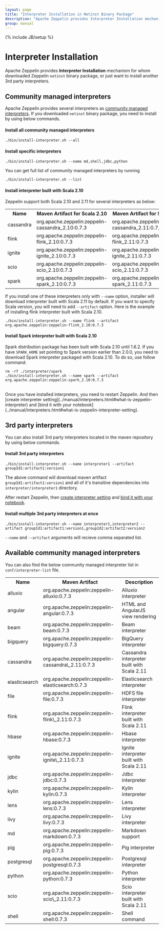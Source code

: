 ```yaml
---
layout: page
title: "Interpreter Installation in Netinst Binary Package"
description: "Apache Zeppelin provides Interpreter Installation mechanism for whom downloaded Zeppelin netinst binary package, or just want to install another 3rd party interpreters."
group: manual
---
```

<!--
Licensed under the Apache License, Version 2.0 (the "License");
you may not use this file except in compliance with the License.
You may obtain a copy of the License at

http://www.apache.org/licenses/LICENSE-2.0

Unless required by applicable law or agreed to in writing, software
distributed under the License is distributed on an "AS IS" BASIS,
WITHOUT WARRANTIES OR CONDITIONS OF ANY KIND, either express or implied.
See the License for the specific language governing permissions and
limitations under the License.
-->
{% include JB/setup %}

# Interpreter Installation

<div id="toc"></div>

Apache Zeppelin provides **Interpreter Installation** mechanism for whom downloaded Zeppelin `netinst` binary package, or just want to install another 3rd party interpreters.

## Community managed interpreters
Apache Zeppelin provides several interpreters as [community managed interpreters](#available-community-managed-interpreters).
If you downloaded `netinst` binary package, you need to install by using below commands.

#### Install all community managed interpreters

```
./bin/install-interpreter.sh --all
```

#### Install specific interpreters

```
./bin/install-interpreter.sh --name md,shell,jdbc,python
```

You can get full list of community managed interpreters by running

```
./bin/install-interpreter.sh --list
```

#### Install interpreter built with Scala 2.10
Zeppelin support both Scala 2.10 and 2.11 for several interpreters as below:

<table class="table-configuration">
  <tr>
    <th>Name</th>
    <th>Maven Artifact for Scala 2.10</th>
    <th>Maven Artifact for Scala 2.11</th>
  </tr>
  <tr>
    <td>cassandra</td>
    <td>org.apache.zeppelin:zeppelin-cassandra_2.10:0.7.3</td>
    <td>org.apache.zeppelin:zeppelin-cassandra_2.11:0.7.3</td>
  </tr>
  <tr>
    <td>flink</td>
    <td>org.apache.zeppelin:zeppelin-flink_2.10:0.7.3</td>
    <td>org.apache.zeppelin:zeppelin-flink_2.11:0.7.3</td>
  </tr>
  <tr>
    <td>ignite</td>
    <td>org.apache.zeppelin:zeppelin-ignite_2.10:0.7.3</td>
    <td>org.apache.zeppelin:zeppelin-ignite_2.11:0.7.3</td>
  </tr>
  <tr>
    <td>scio</td>
    <td>org.apache.zeppelin:zeppelin-scio_2.10:0.7.3</td>
    <td>org.apache.zeppelin:zeppelin-scio_2.11:0.7.3</td>
  </tr>
  <tr>
    <td>spark</td>
    <td>org.apache.zeppelin:zeppelin-spark_2.10:0.7.3</td>
    <td>org.apache.zeppelin:zeppelin-spark_2.11:0.7.3</td>
  </tr>
</table>

If you install one of these interpreters only with `--name` option, installer will download interpreter built with Scala 2.11 by default. If you want to specify Scala version, you will need to add `--artifact` option. Here is the example of installing flink interpreter built with Scala 2.10.

```
./bin/install-interpreter.sh --name flink --artifact org.apache.zeppelin:zeppelin-flink_2.10:0.7.3
```

#### Install Spark interpreter built with Scala 2.10
Spark distribution package has been built with Scala 2.10 until 1.6.2. If you have `SPARK_HOME` set pointing to Spark version earlier than 2.0.0, you need to download Spark interpreter packaged with Scala 2.10. To do so, use follow command:

```
rm -rf ./interpreter/spark
./bin/install-interpreter.sh --name spark --artifact org.apache.zeppelin:zeppelin-spark_2.10:0.7.3
```

<br />
Once you have installed interpreters, you need to restart Zeppelin. And then [create interpreter setting](../manual/interpreters.html#what-is-zeppelin-interpreter) and [bind it with your notebook](../manual/interpreters.html#what-is-zeppelin-interpreter-setting).


## 3rd party interpreters

You can also install 3rd party interpreters located in the maven repository by using below commands.

#### Install 3rd party interpreters

```
./bin/install-interpreter.sh --name interpreter1 --artifact groupId1:artifact1:version1
```

The above command will download maven artifact `groupId1:artifact1:version1` and all of it's transitive dependencies into `interpreter/interpreter1` directory.

After restart Zeppelin, then [create interpreter setting](../manual/interpreters.html#what-is-zeppelin-interpreter) and [bind it with your notebook](../manual/interpreters.html#what-is-zeppelin-interpreter-setting).

#### Install multiple 3rd party interpreters at once

```
./bin/install-interpreter.sh --name interpreter1,interpreter2 --artifact groupId1:artifact1:version1,groupId2:artifact2:version2
```

`--name` and `--artifact` arguments will recieve comma separated list.

## Available community managed interpreters

You can also find the below community managed interpreter list in `conf/interpreter-list` file.
<table class="table-configuration">
  <tr>
    <th>Name</th>
    <th>Maven Artifact</th>
    <th>Description</th>
  </tr>
  <tr>
    <td>alluxio</td>
    <td>org.apache.zeppelin:zeppelin-alluxio:0.7.3</td>
    <td>Alluxio interpreter</td>
  </tr>
  <tr>
    <td>angular</td>
    <td>org.apache.zeppelin:zeppelin-angular:0.7.3</td>
    <td>HTML and AngularJS view rendering</td>
  </tr>
  <tr>
    <td>beam</td>
    <td>org.apache.zeppelin:zeppelin-beam:0.7.3</td>
    <td>Beam interpreter</td>
  </tr>
  <tr>
    <td>bigquery</td>
    <td>org.apache.zeppelin:zeppelin-bigquery:0.7.3</td>
    <td>BigQuery interpreter</td>
  </tr>
  <tr>
    <td>cassandra</td>
    <td>org.apache.zeppelin:zeppelin-cassandra\_2.11:0.7.3</td>
    <td>Cassandra interpreter built with Scala 2.11</td>
  </tr>
  <tr>
    <td>elasticsearch</td>
    <td>org.apache.zeppelin:zeppelin-elasticsearch:0.7.3</td>
    <td>Elasticsearch interpreter</td>
  </tr>
  <tr>
    <td>file</td>
    <td>org.apache.zeppelin:zeppelin-file:0.7.3</td>
    <td>HDFS file interpreter</td>
  </tr>
  <tr>
    <td>flink</td>
    <td>org.apache.zeppelin:zeppelin-flink\_2.11:0.7.3</td>
    <td>Flink interpreter built with Scala 2.11</td>
  </tr>
  <tr>
    <td>hbase</td>
    <td>org.apache.zeppelin:zeppelin-hbase:0.7.3</td>
    <td>Hbase interpreter</td>
  </tr>
  <tr>
    <td>ignite</td>
    <td>org.apache.zeppelin:zeppelin-ignite\_2.11:0.7.3</td>
    <td>Ignite interpreter built with Scala 2.11</td>
  </tr>
  <tr>
    <td>jdbc</td>
    <td>org.apache.zeppelin:zeppelin-jdbc:0.7.3</td>
    <td>Jdbc interpreter</td>
  </tr>
  <tr>
    <td>kylin</td>
    <td>org.apache.zeppelin:zeppelin-kylin:0.7.3</td>
    <td>Kylin interpreter</td>
  </tr>
  <tr>
    <td>lens</td>
    <td>org.apache.zeppelin:zeppelin-lens:0.7.3</td>
    <td>Lens interpreter</td>
  </tr>
  <tr>
    <td>livy</td>
    <td>org.apache.zeppelin:zeppelin-livy:0.7.3</td>
    <td>Livy interpreter</td>
  </tr>
  <tr>
    <td>md</td>
    <td>org.apache.zeppelin:zeppelin-markdown:0.7.3</td>
    <td>Markdown support</td>
  </tr>
  <tr>
    <td>pig</td>
    <td>org.apache.zeppelin:zeppelin-pig:0.7.3</td>
    <td>Pig interpreter</td>
  </tr>
  <tr>
    <td>postgresql</td>
    <td>org.apache.zeppelin:zeppelin-postgresql:0.7.3</td>
    <td>Postgresql interpreter</td>
  </tr>
  <tr>
    <td>python</td>
    <td>org.apache.zeppelin:zeppelin-python:0.7.3</td>
    <td>Python interpreter</td>
  </tr>
  <tr>
    <td>scio</td>
    <td>org.apache.zeppelin:zeppelin-scio\_2.11:0.7.3</td>
    <td>Scio interpreter built with Scala 2.11</td>
  </tr>
  <tr>
    <td>shell</td>
    <td>org.apache.zeppelin:zeppelin-shell:0.7.3</td>
    <td>Shell command</td>
  </tr>
</table>
